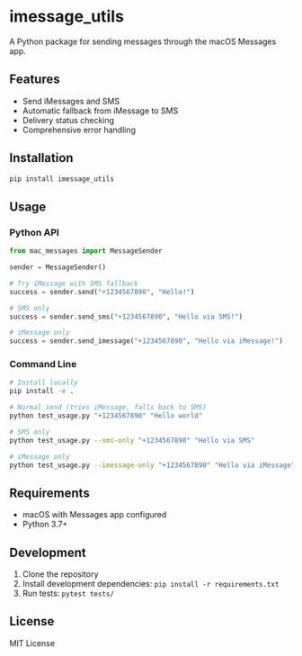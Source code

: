 # imessage_utils

A Python package for sending messages through the macOS Messages app.

## Features

- Send iMessages and SMS
- Automatic fallback from iMessage to SMS
- Delivery status checking
- Comprehensive error handling

## Installation

```bash
pip install imessage_utils
```

## Usage

### Python API
```python
from mac_messages import MessageSender

sender = MessageSender()

# Try iMessage with SMS fallback
success = sender.send("+1234567890", "Hello!")

# SMS only
success = sender.send_sms("+1234567890", "Hello via SMS!")

# iMessage only
success = sender.send_imessage("+1234567890", "Hello via iMessage!")
```

### Command Line
```bash
# Install locally
pip install -e .

# Normal send (tries iMessage, falls back to SMS)
python test_usage.py "+1234567890" "Hello world"

# SMS only
python test_usage.py --sms-only "+1234567890" "Hello via SMS"

# iMessage only
python test_usage.py --imessage-only "+1234567890" "Hello via iMessage"
```

## Requirements

- macOS with Messages app configured
- Python 3.7+

## Development

1. Clone the repository
2. Install development dependencies: `pip install -r requirements.txt`
3. Run tests: `pytest tests/`

## License

MIT License